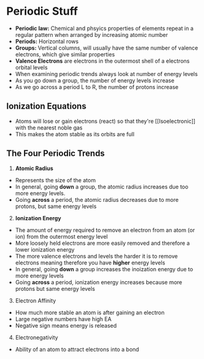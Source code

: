 # Periodic Stuff
- **Periodic law:** Chemical and phsyics properties of elements repeat in a regular pattern when arranged by increasing atomic number
- **Periods:** Horizontal rows
- **Groups:** Vertical columns, will usually have the same number of valence electrons, which give similar properties
- **Valence Electrons** are electrons in the outermost shell of a electrons orbital levels
- When examining periodic trends always look at number of energy levels
- As you go down a group, the number of energy levels increase
- As we go across a period L to R, the number of protons increase

## Ionization Equations
- Atoms will lose or gain electrons (react) so that they're [[Isoelectronic]] with the nearest noble gas
- This makes the atom stable as its orbits are full

## The Four Periodic Trends
1. **Atomic Radius**
- Represents the size of the atom
- In general, going **down** a group, the atomic radius increases due too more energy levels.
- Going **across** a period, the atomic radius decreases due to more protons, but same energy levels
2. **Ionization Energy**
- The amount of energy required to remove an electron from an atom (or ion) from the outermost energy level
- More loosely held electrons are more easily removed and therefore a lower ionization energy
- The more valence electrons and levels the harder it is to remove electrons meaning therefore you have **higher** energy levels
- In general, going **down** a group increases the inoization energy due to more energy levels
- Going **across** a period, ionization energy increases because more protons but same energy levels
3. Electron Affinity
- How much more stable an atom is after gaining an electron
- Large negative numbers have high EA
- Negative sign means energy is released
4. Electronegativity
- Ability of an atom to attract electrons into a bond